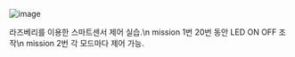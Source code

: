 ![image](https://github.com/Songwon93/Raspberrypy_kit/assets/154478979/2cbf6d2d-200a-4a36-90d9-b13fa4aa0a26)

라즈베리를 이용한 스마트센서 제어 실습.\n
mission 1번 20번 동안 LED ON OFF 조작\n
mission 2번 각 모드마다 제어 가능.
